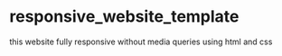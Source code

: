 # responsive_website_template
this website fully responsive without media queries using html and css
